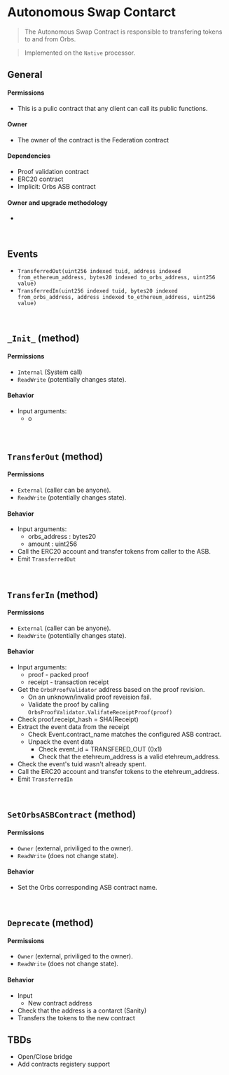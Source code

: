 # Autonomous Swap Contarct

> The Autonomous Swap Contract is responsible to transfering tokens to and from Orbs.

> Implemented on the `Native` processor.

## General 

#### Permissions
* This is a pulic contract that any client can call its public functions.

#### Owner
* The owner of the contract is the Federation contract

#### Dependencies
* Proof validation contract
* ERC20 contract
* Implicit: Orbs ASB contract

#### Owner and upgrade methodology
* 

&nbsp;
## Events
* `TransferredOut(uint256 indexed tuid, address indexed from_ethereum_address, bytes20 indexed to_orbs_address, uint256 value)`
* `TransferredIn(uint256 indexed tuid, bytes20 indexed from_orbs_address, address indexed to_ethereum_address, uint256 value)`

&nbsp;
## `_Init_` (method)

#### Permissions
* `Internal` (System call)
* `ReadWrite` (potentially changes state).

#### Behavior
* Input arguments:
  * o
#### 

&nbsp;
## `TransferOut` (method)

#### Permissions
* `External` (caller can be anyone).
* `ReadWrite` (potentially changes state).

#### Behavior
* Input arguments:
  * orbs_address : bytes20
  * amount : uint256
* Call the ERC20 account and transfer tokens from caller to the ASB.
* Emit `TransferredOut`

&nbsp;
## `TransferIn` (method)

#### Permissions
* `External` (caller can be anyone).
* `ReadWrite` (potentially changes state).

#### Behavior
* Input arguments:
  * proof - packed proof
  * receipt - transaction receipt
* Get the `OrbsProofValidator` address based on the proof revision.
  * On an unknown/invalid proof reveision fail.
  * Validate the proof by calling `OrbsProofValidator.ValifateReceiptProof(proof)`
* Check proof.receipt_hash = SHA(Receipt)
* Extract the event data from the receipt
  * Check Event.contract_name matches the configured ASB contract.
  * Unpack the event data
    * Check event_id = TRANSFERED_OUT (0x1)
    * Check that the etehreum_address is a valid etehreum_address.
* Check the event's tuid wasn't already spent.
* Call the ERC20 account and transfer tokens to the etehreum_address.
* Emit `TransferredIn`

&nbsp;
## `SetOrbsASBContract` (method)

#### Permissions
* `Owner` (external, priviliged to the owner).
* `ReadWrite` (does not change state).

#### Behavior
* Set the Orbs corresponding ASB contract name.

&nbsp;
## `Deprecate` (method)

#### Permissions
* `Owner` (external, priviliged to the owner).
* `ReadWrite` (does not change state).

#### Behavior
* Input
  * New contract address
* Check that the address is a contarct (Sanity)
* Transfers the tokens to the new contract

## TBDs
* Open/Close bridge
* Add contracts registery support